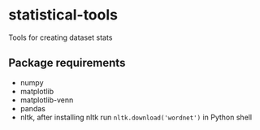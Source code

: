 # statistical-tools
Tools for creating dataset stats

## Package requirements

* numpy
* matplotlib
* matplotlib-venn
* pandas
* nltk, after installing nltk run `nltk.download('wordnet')` in Python shell
